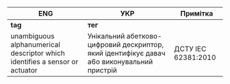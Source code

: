 | ENG                                                          | УКР                                                          | Примітка            |
| ------------------------------------------------------------ | ------------------------------------------------------------ | ------------------- |
| **tag**                                                      | **тег**                                                      |                     |
| unambiguous alphanumerical descriptor which identifies a sensor or actuator | Унікальний абетково-цифровий дескриптор, який ідентифікує давач a6o виконувальний пристрій | ДСТУ ІЕС 62381:2010 |

